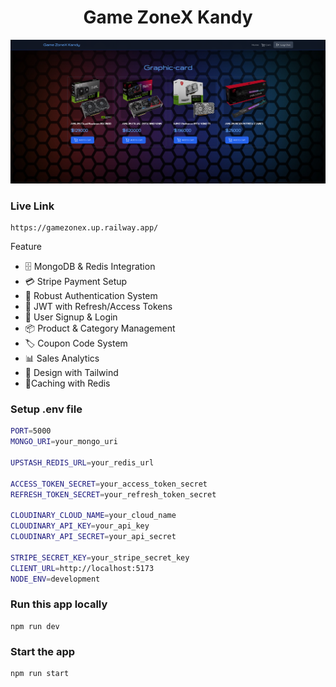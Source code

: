 <h1 align="center">Game ZoneX Kandy</h1>

![Demo App](/frontend/public/Preview.png)

### Live Link

```shell
https://gamezonex.up.railway.app/
```


Feature

-   🗄️ MongoDB & Redis Integration
-   💳 Stripe Payment Setup
-   🔐 Robust Authentication System
-   🔑 JWT with Refresh/Access Tokens
-   📝 User Signup & Login
-   📦 Product & Category Management
-   🏷️ Coupon Code System
-   📊 Sales Analytics
-   🎨 Design with Tailwind
-   🚀Caching with Redis


### Setup .env file

```bash
PORT=5000
MONGO_URI=your_mongo_uri

UPSTASH_REDIS_URL=your_redis_url

ACCESS_TOKEN_SECRET=your_access_token_secret
REFRESH_TOKEN_SECRET=your_refresh_token_secret

CLOUDINARY_CLOUD_NAME=your_cloud_name
CLOUDINARY_API_KEY=your_api_key
CLOUDINARY_API_SECRET=your_api_secret

STRIPE_SECRET_KEY=your_stripe_secret_key
CLIENT_URL=http://localhost:5173
NODE_ENV=development
```

### Run this app locally

```shell
npm run dev
```

### Start the app

```shell
npm run start
```
